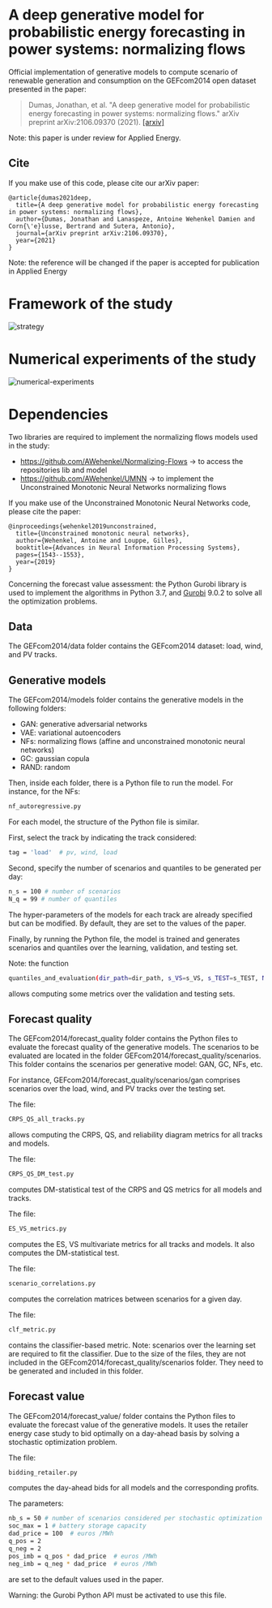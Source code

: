 # A deep generative model for probabilistic energy forecasting in power systems: normalizing flows
Official implementation of generative models to compute scenario of renewable generation and consumption on the GEFcom2014 open dataset presented in the paper:
> Dumas, Jonathan, et al. "A deep generative model for probabilistic energy forecasting in power systems: normalizing flows." arXiv preprint arXiv:2106.09370 (2021).
> [[arxiv]](https://arxiv.org/abs/2106.09370)

Note: this paper is under review for Applied Energy.

## Cite

If you make use of this code, please cite our arXiv paper:

```
@article{dumas2021deep,
  title={A deep generative model for probabilistic energy forecasting in power systems: normalizing flows},
  author={Dumas, Jonathan and Lanaspeze, Antoine Wehenkel Damien and Corn{\'e}lusse, Bertrand and Sutera, Antonio},
  journal={arXiv preprint arXiv:2106.09370},
  year={2021}
}
```

Note: the reference will be changed if the paper is accepted for publication in Applied Energy

# Framework of the study
![strategy](https://github.com/jonathandumas/generative-models/blob/9549e0c301b448a749660ce716742ff928dc2778/figures/applied-energy-framework.png)

# Numerical experiments of the study
![numerical-experiments](https://github.com/jonathandumas/generative-models/blob/918ba080d82b04f541e2196a803165708f64fb73/figures/numerical-experiments-methodology.png)

# Dependencies
Two libraries are required to implement the normalizing flows models used in the study:
* https://github.com/AWehenkel/Normalizing-Flows -> to access the repositories lib and model
* https://github.com/AWehenkel/UMNN -> to implement the Unconstrained Monotonic Neural Networks normalizing flows

If you make use of the Unconstrained Monotonic Neural Networks code, please cite the paper:

```
@inproceedings{wehenkel2019unconstrained,
  title={Unconstrained monotonic neural networks},
  author={Wehenkel, Antoine and Louppe, Gilles},
  booktitle={Advances in Neural Information Processing Systems},
  pages={1543--1553},
  year={2019}
}
```

Concerning the forecast value assessment: the Python Gurobi library is used to implement the algorithms in Python 3.7, and [Gurobi](https://www.gurobi.com/) 9.0.2 to solve all the optimization problems.


## Data
The GEFcom2014/data folder contains the GEFcom2014 dataset: load, wind, and PV tracks.


## Generative models
The GEFcom2014/models folder contains the generative models in the following folders:
* GAN: generative adversarial networks
* VAE: variational autoencoders
* NFs: normalizing flows (affine and unconstrained monotonic neural networks)
* GC: gaussian copula
* RAND: random

Then, inside each folder, there is a Python file to run the model. For instance, for the NFs:

```bash
nf_autoregressive.py 
```

For each model, the structure of the Python file is similar. 

First, select the track by indicating the track considered:

```bash
tag = 'load'  # pv, wind, load
```

Second, specify the number of scenarios and quantiles to be generated per day: 

```bash
n_s = 100 # number of scenarios
N_q = 99 # number of quantiles
```

The hyper-parameters of the models for each track are already specified but can be modified. By default, they are set to the values of the paper.

Finally, by running the Python file, the model is trained and generates scenarios and quantiles over the learning, validation, and testing set.

Note: the function

```bash
quantiles_and_evaluation(dir_path=dir_path, s_VS=s_VS, s_TEST=s_TEST, N_q=N_q, df_y_VS=df_y_VS, df_y_TEST=df_y_TEST, name=name, ymax_plf=ymax_plf, ylim_crps=ylim_crps, tag=tag, nb_zones=nb_zones)
```
allows computing some metrics over the validation and testing sets.

## Forecast quality
The GEFcom2014/forecast_quality folder contains the Python files to evaluate the forecast quality of the generative models. The scenarios to be evaluated are located in the folder GEFcom2014/forecast_quality/scenarios. This folder contains the scenarios per generative model: GAN, GC, NFs, etc. 

For instance, GEFcom2014/forecast_quality/scenarios/gan comprises scenarios over the load, wind, and PV tracks over the testing set.

The file:
```bash
CRPS_QS_all_tracks.py
```
allows computing the CRPS, QS, and reliability diagram metrics for all tracks and models.

The file:
```bash
CRPS_QS_DM_test.py
```
computes DM-statistical test of the CRPS and QS metrics for all models and tracks.

The file:
```bash
ES_VS_metrics.py 
```
computes the ES, VS multivariate metrics for all tracks and models. It also computes the DM-statistical test.

The file:
```bash
scenario_correlations.py
```
computes the correlation matrices between scenarios for a given day.

The file:
```bash
clf_metric.py
```
contains the classifier-based metric. Note: scenarios over the learning set are required to fit the classifier. Due to the size of the files, they are not included in the GEFcom2014/forecast_quality/scenarios folder. They need to be generated and included in this folder.

## Forecast value
The GEFcom2014/forecast_value/ folder contains the Python files to evaluate the forecast value of the generative models. It uses the retailer energy case study to bid optimally on a day-ahead basis by solving a stochastic optimization problem.

The file:
```bash
bidding_retailer.py 
```
computes the day-ahead bids for all models and the corresponding profits.

The parameters:
```bash
nb_s = 50 # number of scenarios considered per stochastic optimization problem
soc_max = 1 # battery storage capacity
dad_price = 100  # euros /MWh
q_pos = 2
q_neg = 2
pos_imb = q_pos * dad_price  # euros /MWh
neg_imb = q_neg * dad_price  # euros /MWh
```
are set to the default values used in the paper.

Warning: the Gurobi Python API must be activated to use this file.
